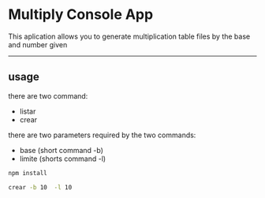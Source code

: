 # Multiply Console App

This aplication allows you to generate  multiplication table files by the base and number given

------------

## usage 
there are two command: 

  - listar
  - crear

there are two parameters required by the two commands:

 - base (short command -b) 
 - limite (shorts command -l)

```bash
npm install

crear -b 10  -l 10
```



